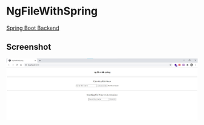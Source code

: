 # NgFileWithSpring

[Spring Boot Backend](https://github.com/elwyncrestha/ng-file-with-spring-backend)

## Screenshot

![UI](dumps/ui.jpg)
